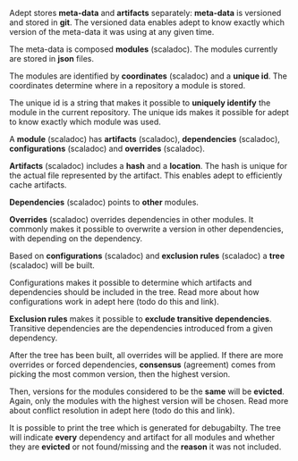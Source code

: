 Adept stores **meta-data** and **artifacts** separately: **meta-data** is versioned and stored in **git**. The versioned data enables adept to know exactly which version of the meta-data it was using at any given time.

The meta-data is composed **modules** (scaladoc). The modules currently are stored in **json** files.

The modules are identified by **coordinates** (scaladoc) and a **unique id**. The coordinates determine where in a repository a module is stored.

The unique id is a string that makes it possible to **uniquely identify** the module in the current repository. The unique ids makes it possible for adept to know exactly which module was used.

A **module** (scaladoc) has **artifacts** (scaladoc), **dependencies** (scaladoc), **configurations** (scaladoc) and **overrides** (scaladoc).

**Artifacts** (scaladoc) includes a **hash** and a **location**. The hash is unique for the actual file represented by the artifact. This enables adept to efficiently cache artifacts.

**Dependencies** (scaladoc) points to **other** modules. 

**Overrides** (scaladoc) overrides dependencies in other modules. It commonly makes it possible to overwrite a version in other dependencies, with depending on the dependency.

Based on **configurations** (scaladoc) and **exclusion rules** (scaladoc) a **tree** (scaladoc) will be built.



Configurations makes it possible to determine which artifacts and dependencies should be included in the tree. Read more about how configurations work in adept here (todo do this and link).

**Exclusion rules** makes it possible to **exclude transitive dependencies**. Transitive dependencies are the dependencies introduced from a given dependency.

After the tree has been built, all overrides will be applied. If there are more overrides or forced dependencies, **consensus** (agreement) comes from picking the most common version, then the highest version.

Then, versions for the modules considered to be the **same** will be **evicted**. Again, only the modules with the highest version will be chosen. Read more about conflict resolution in adept here (todo do this and link).

It is possible to print the tree which is generated for debugabilty. The tree will indicate **every** dependency and artifact for all modules and whether they are **evicted** or not found/missing and the **reason** it was not included.